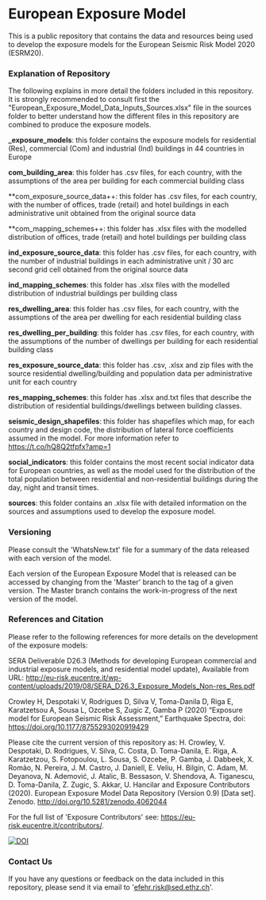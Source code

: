 # European Exposure Model

This is a public repository that contains the data and resources being used to develop the exposure models for the European Seismic Risk Model 2020 (ESRM20). 

### Explanation of Repository

The following explains in more detail the folders included in this repository. It is strongly recommended to consult first the "European_Exposure_Model_Data_Inputs_Sources.xlsx" file in the sources folder to better understand how the different files in this repository are combined to produce the exposure models.  

**_exposure_models**: this folder contains the exposure models for residential (Res), commercial (Com) and industrial (Ind) buildings in 44 countries in Europe

**com_building_area**: this folder has .csv files, for each country, with the assumptions of the area per building for each commercial building class 

**com_exposure_source_data++: this folder has .csv files, for each country, with the number of offices, trade (retail) and hotel buildings in each administrative unit obtained from the original source data

**com_mapping_schemes++: this folder has .xlsx files with the modelled distribution of offices, trade (retail) and hotel buildings per building class

**ind_exposure_source_data**: this folder has .csv files, for each country, with the number of industrial buildings in each administrative unit / 30 arc second grid cell obtained from the original source data

**ind_mapping_schemes**: this folder has .xlsx files with the modelled distribution of industrial buildings per building class

**res_dwelling_area**: this folder has .csv files, for each country, with the assumptions of the area per dwelling for each residential building class 

**res_dwelling_per_building**: this folder has .csv files, for each country, with the assumptions of the number of dwellings per building for each residential building class 

**res_exposure_source_data**: this folder has .csv, .xlsx and zip files with the source residential dwelling/building and population data per administrative unit for each country

**res_mapping_schemes**: this folder has .xlsx and.txt files that describe the distribution of residential buildings/dwellings between building classes.

**seismic_design_shapefiles**: this folder has shapefiles which map, for each country and design code, the distribution of lateral force coefficients assumed in the model. For more information refer to https://t.co/hQ8Q2tfpfx?amp=1

**social_indicators**: this folder contains the most recent social indicator data for European countries, as well as the model used for the distribution of the total population between residential and non-residential buildings during the day, night and transit times.

**sources**: this folder contains an .xlsx file with detailed information on the sources and assumptions used to develop the exposure model.


### Versioning

Please consult the 'WhatsNew.txt' file for a summary of the data released with each version of the model. 

Each version of the European Exposure Model that is released can be accessed by changing from the 'Master' branch to the tag of a given version. 
The Master branch contains the work-in-progress of the next version of the model. 

### References and Citation

Please refer to the following references for more details on the development of the exposure models:

SERA Deliverable D26.3 (Methods for developing European commercial and industrial exposure models, and residential model update), 
Available from URL: http://eu-risk.eucentre.it/wp-content/uploads/2019/08/SERA_D26.3_Exposure_Models_Non-res_Res.pdf

Crowley H, Despotaki V, Rodrigues D, Silva V, Toma-Danila D, Riga E, Karatzetsou A, Sousa L, Ozcebe S, Zugic Z, Gamba P (2020) 
“Exposure model for European Seismic Risk Assessment,” Earthquake Spectra, doi: https://doi.org/10.1177/8755293020919429

Please cite the current version of this repository as: H. Crowley, V. Despotaki, D. Rodrigues, V. Silva, C. Costa, D. Toma-Danila, E. Riga, A. Karatzetzou, S. Fotopoulou, L. Sousa, S. Ozcebe, P. Gamba, J. Dabbeek, X. Romão, N. Pereira, J. M. Castro, J. Daniell, E. Veliu, H. Bilgin, C. Adam, M. Deyanova, N. Ademović, J. Atalic, B. Bessason, V. Shendova, A. Tiganescu, D. Toma-Danila, Z. Zugic, S. Akkar, U. Hancilar and Exposure Contributors (2020). European Exposure Model Data Repository (Version 0.9) [Data set]. Zenodo. http://doi.org/10.5281/zenodo.4062044

For the full list of 'Exposure Contributors' see: https://eu-risk.eucentre.it/contributors/. 

[![DOI](https://zenodo.org/badge/DOI/10.5281/zenodo.4062044.svg)](https://doi.org/10.5281/zenodo.4062044)

### Contact Us

If you have any questions or feedback on the data included in this repository, please send it via email to 'efehr.risk@sed.ethz.ch'.
